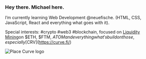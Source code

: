 ### Hey there. Michael here.

I’m currently learning Web Development @neuefische. (HTML, CSS, JavaScript, React and everything what goes with it).

Special interests: #crypto #web3 #blockchain, focused on [Liquidity Mining](https://academy.binance.com/en/articles/what-are-liquidity-pools-in-defi)on $ETH, $FTM, $ATOM and everything what's build on those, especially [$CRV](https://curve.fi/)



![Place Curve logo](https://curve.fi/logo.png)



<!--
**michaelnakonechny/michaelnakonechny** is a ✨ _special_ ✨ repository because its `README.md` (this file) appears on your GitHub profile.

